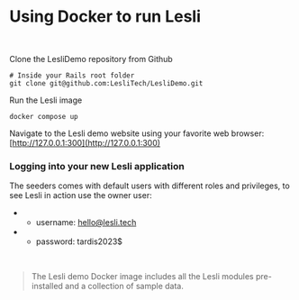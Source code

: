 # Using Docker to run Lesli

<br />

Clone the LesliDemo repository from Github

```shell
# Inside your Rails root folder
git clone git@github.com:LesliTech/LesliDemo.git 
```

Run the Lesli image

```shell
docker compose up
```

Navigate to the Lesli demo website using your favorite web browser: [http://127.0.0.1:300](http://127.0.0.1:300)


### Logging into your new Lesli application
The seeders comes with default users with different roles and privileges, to see Lesli in action use the owner user:

* - username: hello@lesli.tech
* - password: tardis2023$

<br />

> The Lesli demo Docker image includes all the Lesli modules pre-installed and a collection of sample data.

